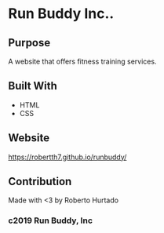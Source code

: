 # Run Buddy Inc..

## Purpose
A website that offers fitness training services.

## Built With
* HTML
* CSS

## Website
https://robertth7.github.io/runbuddy/

## Contribution
Made with <3 by Roberto Hurtado

### c2019 Run Buddy, Inc
